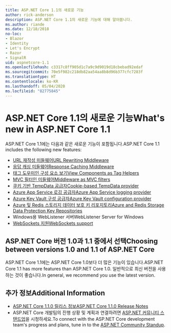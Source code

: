```yaml
---
title: ASP.NET Core 1.1의 새로운 기능
author: rick-anderson
description: ASP.NET Core 1.1의 새로운 기능에 대해 알아봅니다.
ms.author: riande
ms.date: 12/18/2018
no-loc:
- Blazor
- Identity
- Let's Encrypt
- Razor
- SignalR
uid: aspnetcore-1.1
ms.openlocfilehash: c3317c8ff905d1c7a9c9d9019d18cbebad92edaf
ms.sourcegitcommit: 70e5f982c218db82aa54aa8b8d96b377cfc7283f
ms.translationtype: HT
ms.contentlocale: ko-KR
ms.lasthandoff: 05/04/2020
ms.locfileid: "82775845"
---
```

# <a name="whats-new-in-aspnet-core-11"></a><span data-ttu-id="89f11-103">ASP.NET Core 1.1의 새로운 기능</span><span class="sxs-lookup"><span data-stu-id="89f11-103">What's new in ASP.NET Core 1.1</span></span>

<span data-ttu-id="89f11-104">ASP.NET Core 1.1에는 다음과 같은 새로운 기능이 포함됩니다.</span><span class="sxs-lookup"><span data-stu-id="89f11-104">ASP.NET Core 1.1 includes the following new features:</span></span>

- [<span data-ttu-id="89f11-105">URL 재작성 미들웨어</span><span class="sxs-lookup"><span data-stu-id="89f11-105">URL Rewriting Middleware</span></span>](xref:fundamentals/url-rewriting)
- [<span data-ttu-id="89f11-106">응답 캐싱 미들웨어</span><span class="sxs-lookup"><span data-stu-id="89f11-106">Response Caching Middleware</span></span>](xref:performance/caching/middleware)
- [<span data-ttu-id="89f11-107">태그 도우미인 구성 요소 보기</span><span class="sxs-lookup"><span data-stu-id="89f11-107">View Components as Tag Helpers</span></span>](xref:mvc/views/view-components#invoking-a-view-component-as-a-tag-helper)
- [<span data-ttu-id="89f11-108">MVC 필터인 미들웨어</span><span class="sxs-lookup"><span data-stu-id="89f11-108">Middleware as MVC filters</span></span>](xref:mvc/controllers/filters#using-middleware-in-the-filter-pipeline)
- [<span data-ttu-id="89f11-109">쿠키 기반 TempData 공급자</span><span class="sxs-lookup"><span data-stu-id="89f11-109">Cookie-based TempData provider</span></span>](xref:fundamentals/app-state#tempdata)
- [<span data-ttu-id="89f11-110">Azure App Service 로깅 공급자</span><span class="sxs-lookup"><span data-stu-id="89f11-110">Azure App Service logging provider</span></span>](xref:fundamentals/logging/index#azure-app-service-provider)
- [<span data-ttu-id="89f11-111">Azure Key Vault 구성 공급자</span><span class="sxs-lookup"><span data-stu-id="89f11-111">Azure Key Vault configuration provider</span></span>](xref:security/key-vault-configuration)
- [<span data-ttu-id="89f11-112">Azure 및 Redis 스토리지 데이터 보호 키 리포지토리</span><span class="sxs-lookup"><span data-stu-id="89f11-112">Azure and Redis Storage Data Protection Key Repositories</span></span>](xref:security/data-protection/implementation/key-storage-providers)
- <span data-ttu-id="89f11-113">Windows용 WebListener 서버</span><span class="sxs-lookup"><span data-stu-id="89f11-113">WebListener Server for Windows</span></span>
- [<span data-ttu-id="89f11-114">WebSockets 지원</span><span class="sxs-lookup"><span data-stu-id="89f11-114">WebSockets support</span></span>](xref:fundamentals/websockets)

## <a name="choosing-between-versions-10-and-11-of-aspnet-core"></a><span data-ttu-id="89f11-115">ASP.NET Core 버전 1.0과 1.1 중에서 선택</span><span class="sxs-lookup"><span data-stu-id="89f11-115">Choosing between versions 1.0 and 1.1 of ASP.NET Core</span></span>

<span data-ttu-id="89f11-116">ASP.NET Core 1.1에는 ASP.NET Core 1.0보다 더 많은 기능이 있습니다.</span><span class="sxs-lookup"><span data-stu-id="89f11-116">ASP.NET Core 1.1 has more features than ASP.NET Core 1.0.</span></span> <span data-ttu-id="89f11-117">일반적으로 최신 버전을 사용하는 것이 좋습니다.</span><span class="sxs-lookup"><span data-stu-id="89f11-117">In general, we recommend you use the latest version.</span></span>

## <a name="additional-information"></a><span data-ttu-id="89f11-118">추가 정보</span><span class="sxs-lookup"><span data-stu-id="89f11-118">Additional Information</span></span>

- [<span data-ttu-id="89f11-119">ASP.NET Core 1.1.0 릴리스 정보</span><span class="sxs-lookup"><span data-stu-id="89f11-119">ASP.NET Core 1.1.0 Release Notes</span></span>](https://github.com/dotnet/aspnetcore/releases/tag/1.1.0)
- <span data-ttu-id="89f11-120">ASP.NET Core 개발팀의 진행 상황 및 계획과 연결하려면 [ASP.NET 커뮤니티 스탠드업](https://live.asp.net/)을 시청하세요.</span><span class="sxs-lookup"><span data-stu-id="89f11-120">To connect with the ASP.NET Core development team's progress and plans, tune in to the [ASP.NET Community Standup](https://live.asp.net/).</span></span>
